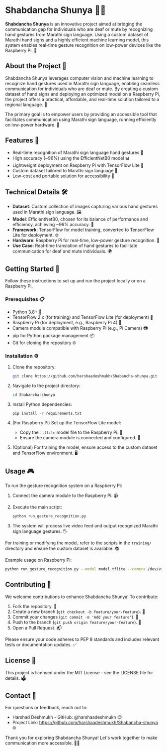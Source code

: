 # Shabdancha Shunya 🤟✨

**Shabdancha Shunya** is an innovative project aimed at bridging the communication gap for individuals who are deaf or mute by recognizing hand gestures from Marathi sign language. Using a custom dataset of Marathi hand signs and a highly efficient machine learning model, this system enables real-time gesture recognition on low-power devices like the Raspberry Pi. 🚀

## About the Project 🌟

Shabdancha Shunya leverages computer vision and machine learning to recognize hand gestures used in Marathi sign language, enabling seamless communication for individuals who are deaf or mute. By creating a custom dataset of hand signs and deploying an optimized model on a Raspberry Pi, the project offers a practical, affordable, and real-time solution tailored to a regional language. 💬

The primary goal is to empower users by providing an accessible tool that facilitates communication using Marathi sign language, running efficiently on low-power hardware. 🙌

## Features 🎉

- Real-time recognition of Marathi sign language hand gestures 🤲
- High accuracy (\~96%) using the EfficientNetB0 model 📊
- Lightweight deployment on Raspberry Pi with TensorFlow Lite 🥧
- Custom dataset tailored to Marathi sign language 📸
- Low-cost and portable solution for accessibility 💸

## Technical Details 🛠️

- **Dataset**: Custom collection of images capturing various hand gestures used in Marathi sign language. 🖼️
- **Model**: EfficientNetB0, chosen for its balance of performance and efficiency, achieving \~96% accuracy. 🧠
- **Framework**: TensorFlow for model training, converted to TensorFlow Lite for deployment. ⚙️
- **Hardware**: Raspberry Pi for real-time, low-power gesture recognition. 🔌
- **Use Case**: Real-time translation of hand gestures to facilitate communication for deaf and mute individuals. 🌍

## Getting Started 🚀

Follow these instructions to set up and run the project locally or on a Raspberry Pi.

### Prerequisites 📋

- Python 3.8+ 🐍
- TensorFlow 2.x (for training) and TensorFlow Lite (for deployment) 🧩
- Raspberry Pi (for deployment, e.g., Raspberry Pi 4) 🍓
- Camera module compatible with Raspberry Pi (e.g., Pi Camera) 📷
- pip for Python package management 📦
- Git for cloning the repository 🌐

### Installation ⚙️

1. Clone the repository:

   ```bash
   git clone https://github.com/harshaadeshmukh/Shabancha-shunya.git
   ```

2. Navigate to the project directory:

   ```bash
   cd Shabancha-shunya
   ```

3. Install Python dependencies:

   ```bash
   pip install -r requirements.txt
   ```

4. (For Raspberry Pi) Set up the TensorFlow Lite model:

   - Copy the `.tflite` model file to the Raspberry Pi. 📂
   - Ensure the camera module is connected and configured. 🔧

5. (Optional) For training the model, ensure access to the custom dataset and TensorFlow environment. 🖥️

## Usage 🎮

To run the gesture recognition system on a Raspberry Pi:

1. Connect the camera module to the Raspberry Pi. 📹

2. Execute the main script:

   ```bash
   python run_gesture_recognition.py
   ```

3. The system will process live video feed and output recognized Marathi sign language gestures. 🖐️

For training or modifying the model, refer to the scripts in the `training/` directory and ensure the custom dataset is available. 📚

Example usage on Raspberry Pi:

```bash
python run_gesture_recognition.py --model model.tflite --camera /dev/video0
```

## Contributing 🤝

We welcome contributions to enhance Shabdancha Shunya! To contribute:

1. Fork the repository. 🍴
2. Create a new branch (`git checkout -b feature/your-feature`). 🌿
3. Commit your changes (`git commit -m 'Add your feature'`). 💾
4. Push to the branch (`git push origin feature/your-feature`). 🚀
5. Open a Pull Request. 📬

Please ensure your code adheres to PEP 8 standards and includes relevant tests or documentation updates. ✅

## License 📜

This project is licensed under the MIT License - see the LICENSE file for details. 🗳️

## Contact 📧

For questions or feedback, reach out to:

- Harshad Deshmukh - GitHub: @harshaadeshmukh 😊
- Project Link: https://github.com/harshaadeshmukh/Shabancha-shunya 🌐

Thank you for exploring Shabdancha Shunya! Let's work together to make communication more accessible. 💪✨
